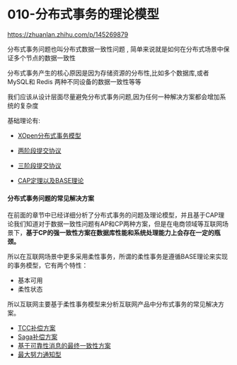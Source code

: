 # 010-分布式事务的理论模型

https://zhuanlan.zhihu.com/p/145269879

分布式事务问题也叫分布式数据一致性问题 , 	简单来说就是如何在分布式场景中保证多个节点的数据一致性

分布式事务产生的核心原因是因为存储资源的分布性,比如多个数据库,或者 MySQL和 Redis 两种不同设备的数据一致性等等

我们应该从设计层面尽量避免分布式事务问题,因为任何一种解决方案都会增加系统的复杂度

基础理论有:

- [XOpen分布式事务模型](020-XOpen分布式事务模型.md) 
- [两阶段提交协议](030-两阶段提交协议.md)  
- [三阶段提交协议](040-三阶段提交协议.md) 

-  [CAP定理以及BASE理论](050-CAP定理以及BASE理论.md) 

#### 分布式事务问题的常见解决方案

在前面的章节中已经详细分析了分布式事务的问题及理论模型，并且基于CAP理论我们知道对于数据一致性问题有AP和CP两种方案，但是在电商领域等互联网场景下，**基于CP的强一致性方案在数据库性能和系统处理能力上会存在一定的瓶颈。**

所以在互联网场景中更多采用柔性事务，所谓的柔性事务是遵循BASE理论来实现的事务模型，它有两个特性：

- 基本可用
- 柔性状态

所以互联网主要基于柔性事务模型来分析互联网产品中分布式事务的常见解决方案。

- [TCC补偿方案](060-TCC补偿方案.md) 
- [Saga补偿方案](061-Saga补偿方案.md) 
- [基于可靠性消息的最终一致性方案](070-基于可靠性消息的最终一致性方案.md) 
- [最大努力通知型](080-最大努力通知型方案.md) 

